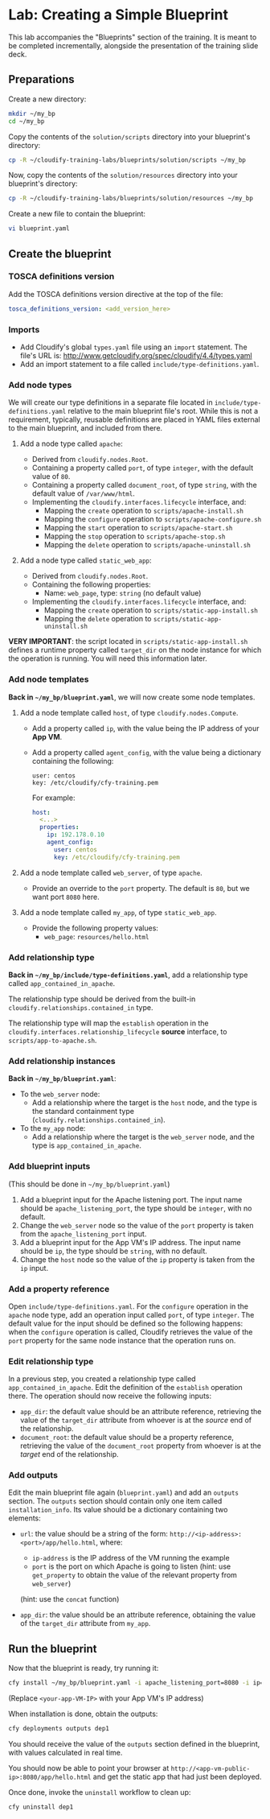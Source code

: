 # Lab: Creating a Simple Blueprint

This lab accompanies the "Blueprints" section of the training. It is meant to be completed incrementally, alongside the
presentation of the training slide deck.

## Preparations

Create a new directory:

```bash
mkdir ~/my_bp
cd ~/my_bp
```

Copy the contents of the `solution/scripts` directory into your blueprint's directory:

```bash
cp -R ~/cloudify-training-labs/blueprints/solution/scripts ~/my_bp
```

Now, copy the contents of the `solution/resources` directory into your blueprint's directory:

```bash
cp -R ~/cloudify-training-labs/blueprints/solution/resources ~/my_bp
```

Create a new file to contain the blueprint:

```bash
vi blueprint.yaml
```

## Create the blueprint

### TOSCA definitions version

Add the TOSCA definitions version directive at the top of the file:

```yaml
tosca_definitions_version: <add_version_here>
```

### Imports

* Add Cloudify's global `types.yaml` file using an `import` statement. The file's URL is: http://www.getcloudify.org/spec/cloudify/4.4/types.yaml
* Add an import statement to a file called `include/type-definitions.yaml`.

### Add node types

We will create our type definitions in a separate file located in `include/type-definitions.yaml` relative to the
main blueprint file's root. While this is not a requirement, typically, reusable definitions are placed in YAML files
external to the main blueprint, and included from there.

1.  Add a node type called `apache`:
    * Derived from `cloudify.nodes.Root`.
    * Containing a property called `port`, of type `integer`, with the default value of `80`.
    * Containing a property called `document_root`, of type `string`, with the default value of `/var/www/html`.
    * Implementing the `cloudify.interfaces.lifecycle` interface, and:
      * Mapping the `create` operation to `scripts/apache-install.sh`
      * Mapping the `configure` operation to `scripts/apache-configure.sh`
      * Mapping the `start` operation to `scripts/apache-start.sh`
      * Mapping the `stop` operation to `scripts/apache-stop.sh`
      * Mapping the `delete` operation to `scripts/apache-uninstall.sh`

2.  Add a node type called `static_web_app`:
    * Derived from `cloudify.nodes.Root`.
    * Containing the following properties:
        *   Name: `web_page`, type: `string` (no default value)
    * Implementing the `cloudify.interfaces.lifecycle` interface, and:
      * Mapping the `create` operation to `scripts/static-app-install.sh`
      * Mapping the `delete` operation to `scripts/static-app-uninstall.sh`

**VERY IMPORTANT**: the script located in `scripts/static-app-install.sh` defines a runtime property
called `target_dir` on the node instance for which the operation is running. You will need this information
later.

### Add node templates

**Back in `~/my_bp/blueprint.yaml`**, we will now create some node templates.

1.  Add a node template called `host`, of type `cloudify.nodes.Compute`.
    *   Add a property called `ip`, with the value being the IP address of your **App VM**.
    *   Add a property called `agent_config`, with the value being a dictionary containing the following:

        ```
        user: centos
        key: /etc/cloudify/cfy-training.pem
        ```

        For example:

        ```yaml
        host:
          <...>
          properties:
            ip: 192.178.0.10
            agent_config:
              user: centos
              key: /etc/cloudify/cfy-training.pem
        ```

2.  Add a node template called `web_server`, of type `apache`.
    *   Provide an override to the `port` property. The default is `80`, but we want port `8080` here.
3.  Add a node template called `my_app`, of type `static_web_app`.
    *   Provide the following property values:
        *   `web_page`: `resources/hello.html`

### Add relationship type

**Back in `~/my_bp/include/type-definitions.yaml`**, add a relationship type called `app_contained_in_apache`.

The relationship type should be derived from the built-in `cloudify.relationships.contained_in` type.

The relationship type will map the `establish` operation in the `cloudify.interfaces.relationship_lifecycle`
**source** interface, to `scripts/app-to-apache.sh`.

### Add relationship instances

**Back in `~/my_bp/blueprint.yaml`**:

*   To the `web_server` node:
    * Add a relationship where the target is the `host` node, and the type is the standard containment type (`cloudify.relationships.contained_in`).
*   To the `my_app` node:
    * Add a relationship where the target is the `web_server` node, and the type is `app_contained_in_apache`.

### Add blueprint inputs

(This should be done in `~/my_bp/blueprint.yaml`)

1.  Add a blueprint input for the Apache listening port. The input name should be `apache_listening_port`, the type should be `integer`, with no default.
2.  Change the `web_server` node so the value of the `port` property is taken from the `apache_listening_port` input.
3.  Add a blueprint input for the App VM's IP address. The input name should be `ip`, the type should be `string`, with no default.
4.  Change the `host` node so the value of the `ip` property is taken from the `ip` input.

### Add a property reference

Open `include/type-definitions.yaml`. For the `configure` operation in the `apache` node type, add an operation input called `port`,
of type `integer`. The default value for the input should be defined so the following happens: when the `configure`
operation is called, Cloudify retrieves the value of the `port` property for the same node instance that the
operation runs on.

### Edit relationship type

In a previous step, you created a relationship type called `app_contained_in_apache`. Edit the definition of the
`establish` operation there. The operation should now receive the following inputs:
*   `app_dir`: the default value should be an attribute reference, retrieving the value of the `target_dir`
    attribute from whoever is at the *source* end of the relationship.
*   `document_root`: the default value should be a property reference, retrieving the value of the `document_root`
    property from whoever is at the *target* end of the relationship.

### Add outputs

Edit the main blueprint file again (`blueprint.yaml`) and add an `outputs` section. The `outputs` section should contain
only one item called `installation_info`. Its value should be a dictionary containing two elements:

* `url`: the value should be a string of the form: `http://<ip-address>:<port>/app/hello.html`, where:
    * `ip-address` is the IP address of the VM running the example
    * `port` is the port on which Apache is going to listen (hint: use `get_property` to obtain the value of the
      relevant property from `web_server`)

  (hint: use the `concat` function)
* `app_dir`: the value should be an attribute reference, obtaining the value of the `target_dir` attribute from `my_app`.

## Run the blueprint

Now that the blueprint is ready, try running it:

```bash
cfy install ~/my_bp/blueprint.yaml -i apache_listening_port=8080 -i ip=<your-app-VM-public-IP> -b bp_test -d dep1
```

(Replace `<your-app-VM-IP>` with your App VM's IP address)

When installation is done, obtain the outputs:

```bash
cfy deployments outputs dep1
```

You should receive the value of the `outputs` section defined in the blueprint, with values calculated in
real time.

You should now be able to point your browser at `http://<app-vm-public-ip>:8080/app/hello.html` and get the static
app that had just been deployed.

Once done, invoke the `uninstall` workflow to clean up:

```bash
cfy uninstall dep1
```

